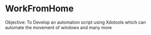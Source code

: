 # WorkFromHome
Objective: To Develop an automation script using Xdotools which can automate the movement of windows and many more


